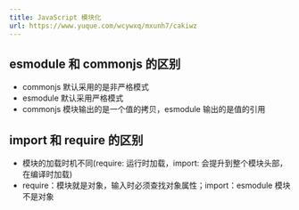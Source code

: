 ```yaml
---
title: JavaScript 模块化
url: https://www.yuque.com/wcywxq/mxunh7/cakiwz
---
```


<a name="HMvRd"></a>

## esmodule 和 commonjs 的区别

- commonjs 默认采用的是非严格模式
- esmodule 默认采用严格模式
- commonjs 模块输出的是一个值的拷贝，esmodule 输出的是值的引用 <a name="qlsks"></a>

## import 和 require 的区别

- 模块的加载时机不同(require: 运行时加载，import: 会提升到整个模块头部，在编译时加载)
- require：模块就是对象，输入时必须查找对象属性；import：esmodule 模块不是对象
